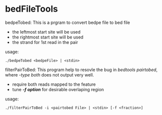 # bedFileTools

bedpeTobed:
This is a prgram to convert bedpe file to bed file

* the leftmost start site will be used 
* the rightmost start site will be used 
* the strand for 1st read in the pair

usage: 
		
	./bedpeTobed <bedpeFile> | <stdin>

filterPairToBed:
This program help to resovle the bug in *bedtools pairtobed*, where *-type both* does not output very well.

* require both reads mapped to the feature
* tune ***-f option***  for desirable overlaping region

usage: 

	./filterPairToBed -i <pairtobed File> | <stdin> [-f <fraction>]


